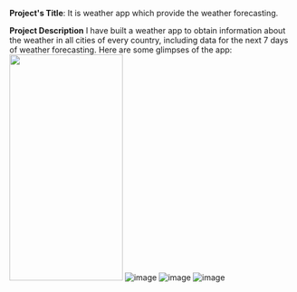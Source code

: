 **Project's Title**:
It is weather app which provide the weather forecasting.

**Project Description**
I have built a weather app to obtain information about the weather in all cities of every country, including data for the next 7 days of weather forecasting.
Here are some glimpses of the app:
<img src="https://github.com/harshpathak0/React-Native-Weather-App/assets/136677724/7a7a94f1-57e3-4d70-9cf8-b92341f8ad6b" width="200" height="400" >
![image](https://github.com/harshpathak0/React-Native-Weather-App/assets/136677724/1e9527ba-d7f0-42ab-a0ab-42b44997272d)
![image](https://github.com/harshpathak0/React-Native-Weather-App/assets/136677724/968436a4-47d2-4141-a9bb-f51cf9ffb08f)
![image](https://github.com/harshpathak0/React-Native-Weather-App/assets/136677724/96aee7d0-927d-4c39-82b7-0955e893aeab)






